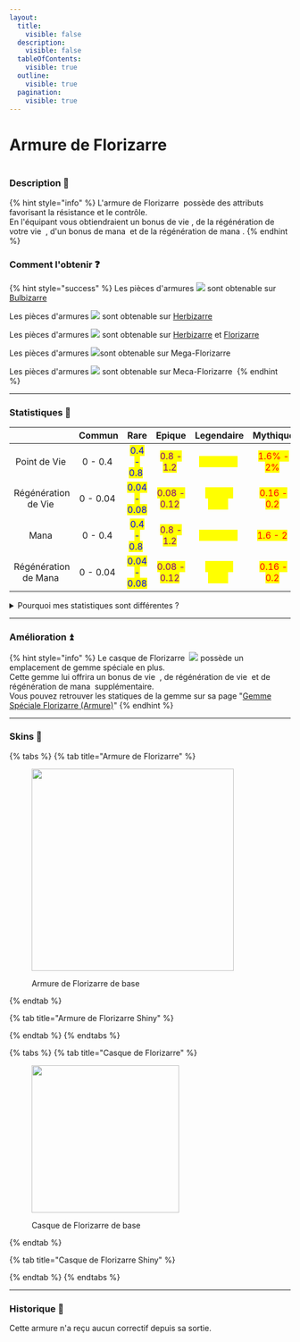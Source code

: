```yaml
---
layout:
  title:
    visible: false
  description:
    visible: false
  tableOfContents:
    visible: true
  outline:
    visible: true
  pagination:
    visible: true
---
```


# Armure de Florizarre

<img src="../../.gitbook/assets/file.excalidraw (38).svg" alt="" class="gitbook-drawing">

### Description 📃&#x20;

{% hint style="info" %}
L'armure de Florizarre <img src="../../.gitbook/assets/venusaur_armors (2).png" alt="" data-size="line"> possède des attributs favorisant la résistance et le contrôle.\
En l'équipant vous obtiendraient un bonus de vie <img src="../../.gitbook/assets/health (9).png" alt="" data-size="line">, de la régénération de votre vie <img src="../../.gitbook/assets/potion_cooldown (4).png" alt="" data-size="line"> , d'un bonus de mana <img src="../../.gitbook/assets/mana (4).png" alt="" data-size="line"> et de la régénération de mana <img src="../../.gitbook/assets/ability_haste (9).png" alt="" data-size="line">.
{% endhint %}

### Comment l'obtenir ❓

{% hint style="success" %}
Les pièces d'armures ![](<../../.gitbook/assets/image (229).png>) sont obtenable sur [Bulbizarre](../../pokemon/pokedex/bulbizarre/) <img src="../../.gitbook/assets/balbasaur (2).png" alt="" data-size="line">

Les pièces d'armures  ![](<../../.gitbook/assets/image (230).png>) sont obtenable sur [Herbizarre](../../pokemon/pokedex/bulbizarre/a.md)<img src="../../.gitbook/assets/ivysaur (2).png" alt="" data-size="line">&#x20;

Les pièces d'armures  ![](<../../.gitbook/assets/image (231).png>) sont obtenable sur [Herbizarre](../../pokemon/pokedex/bulbizarre/a.md)<img src="../../.gitbook/assets/ivysaur (2).png" alt="" data-size="line"> et [Florizarre](../../pokemon/pokedex/bulbizarre/a-1.md) <img src="../../.gitbook/assets/venusaur (4).png" alt="" data-size="line">&#x20;

Les pièces d'armures   ![](<../../.gitbook/assets/image (232).png>)sont obtenable sur Mega-Florizarre <img src="../../.gitbook/assets/venusaur_mega (2).png" alt="" data-size="line">

Les pièces d'armures  ![](<../../.gitbook/assets/image (233).png>) sont obtenable sur Meca-Florizarre <img src="../../.gitbook/assets/mecha-mega-venusaur3 (4).png" alt="" data-size="line">&#x20;
{% endhint %}

***

### Statistiques 💠

<table data-full-width="true"><thead><tr><th align="center"></th><th align="center">Commun</th><th align="center">Rare</th><th align="center">Epique</th><th align="center">Legendaire</th><th align="center">Mythique</th></tr></thead><tbody><tr><td align="center">Point de Vie <img src="../../.gitbook/assets/health (10).png" alt="" data-size="line"></td><td align="center">0 - 0.4 <img src="../../.gitbook/assets/health (10).png" alt="" data-size="original"></td><td align="center"><mark style="color:blue;">0.4 - 0.8</mark> <img src="../../.gitbook/assets/health (10).png" alt="" data-size="original"></td><td align="center"><mark style="color:purple;">0.8 - 1.2</mark> <img src="../../.gitbook/assets/health (10).png" alt="" data-size="original"></td><td align="center"><mark style="color:yellow;">1.2 - 1.6</mark> <img src="../../.gitbook/assets/health (10).png" alt="" data-size="original"></td><td align="center"><mark style="color:red;">1.6% - 2%</mark> <img src="../../.gitbook/assets/health (10).png" alt="" data-size="original"></td></tr><tr><td align="center">Régénération de Vie <img src="../../.gitbook/assets/potion_cooldown (5).png" alt="" data-size="line"></td><td align="center">0 - 0.04 <img src="../../.gitbook/assets/potion_cooldown (5).png" alt="" data-size="original"></td><td align="center"><mark style="color:blue;">0.04 - 0.08</mark> <img src="../../.gitbook/assets/potion_cooldown (5).png" alt="" data-size="original"></td><td align="center"><mark style="color:purple;">0.08 - 0.12</mark> <img src="../../.gitbook/assets/potion_cooldown (5).png" alt="" data-size="original"></td><td align="center"><mark style="color:yellow;">0.12 - 0.16</mark> <img src="../../.gitbook/assets/potion_cooldown (5).png" alt="" data-size="original"></td><td align="center"><mark style="color:red;">0.16 - 0.2</mark> <img src="../../.gitbook/assets/potion_cooldown (5).png" alt="" data-size="original"></td></tr><tr><td align="center">Mana <img src="../../.gitbook/assets/mana (3).png" alt="" data-size="line"></td><td align="center">0 - 0.4 <img src="../../.gitbook/assets/mana (3).png" alt="" data-size="original"></td><td align="center"><mark style="color:blue;">0.4 - 0.8</mark> <img src="../../.gitbook/assets/mana (3).png" alt="" data-size="original"></td><td align="center"><mark style="color:purple;">0.8 - 1.2</mark> <img src="../../.gitbook/assets/mana (3).png" alt="" data-size="original"></td><td align="center"><mark style="color:yellow;">1.2 - 1.6</mark> <img src="../../.gitbook/assets/mana (3).png" alt="" data-size="original"></td><td align="center"><mark style="color:red;">1.6 - 2</mark> <img src="../../.gitbook/assets/mana (3).png" alt="" data-size="original"> </td></tr><tr><td align="center">Régénération de Mana <img src="../../.gitbook/assets/ability_haste (10).png" alt="" data-size="line"></td><td align="center">0 - 0.04 <img src="../../.gitbook/assets/ability_haste (10).png" alt="" data-size="original"></td><td align="center"><mark style="color:blue;">0.04 - 0.08</mark> <img src="../../.gitbook/assets/ability_haste (10).png" alt="" data-size="original"></td><td align="center"><mark style="color:purple;">0.08 - 0.12</mark> <img src="../../.gitbook/assets/ability_haste (10).png" alt="" data-size="original"></td><td align="center"><mark style="color:yellow;">0.12 - 0.16</mark> <img src="../../.gitbook/assets/ability_haste (10).png" alt="" data-size="original"></td><td align="center"><mark style="color:red;">0.16 - 0.2</mark> <img src="../../.gitbook/assets/ability_haste (10).png" alt="" data-size="original"></td></tr></tbody></table>

<details>

<summary>Pourquoi mes statistiques sont différentes ?</summary>

_Chaque pièce d'équipement est différente !_\
\
Au moment où l'item est drop, ses stats sont choisies aléatoirement entre un minimum et un maximum. \
\
Les min / max sont recensés dans le tableau ci-dessus.\
\
La rareté de l'équipement influence les mininas et les maximas.&#x20;

</details>

***

### Amélioration ⏫

{% hint style="info" %}
Le casque de Florizarre <img src="../../.gitbook/assets/Venusaur_helmet (3).png" alt="" data-size="line"> ![](<../../.gitbook/assets/image (233).png>) possède un emplacement de gemme spéciale en plus. \
Cette gemme lui offrira un bonus de vie <img src="../../.gitbook/assets/health (10).png" alt="" data-size="line"> , de régénération de vie <img src="../../.gitbook/assets/potion_cooldown (5).png" alt="" data-size="line"> et de régénération de mana <img src="../../.gitbook/assets/ability_haste (10).png" alt="" data-size="line"> supplémentaire.\
Vous pouvez retrouver les statiques de la gemme sur sa page "[Gemme Spéciale Florizarre (Armure)](../gemmes/gemme-speciale-de-florizarre.md#gemme-speciale-darmure)"
{% endhint %}

***

### Skins 🎨

{% tabs %}
{% tab title="Armure de Florizarre" %}
<figure><img src="../../.gitbook/assets/venusaur_armors (4).png" alt="" width="362"><figcaption><p>Armure de Florizarre de base</p></figcaption></figure>
{% endtab %}

{% tab title="Armure de Florizarre Shiny" %}

{% endtab %}
{% endtabs %}

{% tabs %}
{% tab title="Casque de Florizarre" %}
<figure><img src="../../.gitbook/assets/Venusaur_helmet (2).png" alt="" width="264"><figcaption><p>Casque de Florizarre de base</p></figcaption></figure>
{% endtab %}

{% tab title="Casque de Florizarre Shiny" %}

{% endtab %}
{% endtabs %}

***

### Historique 📖

Cette armure n'a reçu aucun correctif depuis sa sortie.
